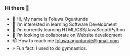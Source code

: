 ### Hi there 👋

- 👋 Hi, My name is Foluwa Oguntunde
- 👀 I’m interested in learning Software Development
- 🌱 I’m currently learning HTML/CSS/JavaScript/Python
- 💞️ I’m looking to collaborate on Website development
- 📫 How to reach me foluwa.oguntunde@gmail.com
- ⚡ Fun fact: I used to do gymnastics.
